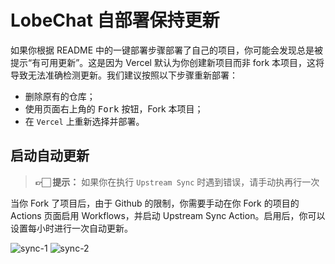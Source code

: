 # LobeChat 自部署保持更新

如果你根据 README 中的一键部署步骤部署了自己的项目，你可能会发现总是被提示“有可用更新”。这是因为 Vercel 默认为你创建新项目而非 fork 本项目，这将导致无法准确检测更新。我们建议按照以下步骤重新部署：

- 删除原有的仓库；
- 使用页面右上角的 <kbd>Fork</kbd> 按钮，Fork 本项目；
- 在 `Vercel` 上重新选择并部署。

## 启动自动更新

> **👉🏻 提示：** 如果你在执行 `Upstream Sync` 时遇到错误，请手动执再行一次

当你 Fork 了项目后，由于 Github 的限制，你需要手动在你 Fork 的项目的 Actions 页面启用 Workflows，并启动 Upstream Sync Action。启用后，你可以设置每小时进行一次自动更新。

![sync-1](https://github-production-user-asset-6210df.s3.amazonaws.com/17870709/266985117-4d48fe7b-0412-4667-8129-b25ebcf2c9de.png)
![sync-2](https://github-production-user-asset-6210df.s3.amazonaws.com/17870709/266985177-7677b4ce-c348-4145-9f60-829d448d5be6.png)
